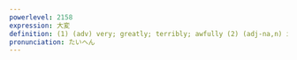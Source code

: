 ```yaml
---
powerlevel: 2158
expression: 大変
definition: (1) (adv) very; greatly; terribly; awfully (2) (adj-na,n) immense; enormous; great (3) (adj-na,n) serious; grave; dreadful; terrible (4) (adj-na,n) difficult; hard (5) (n) (arch) major incident; disaster
pronunciation: たいへん
---
```

